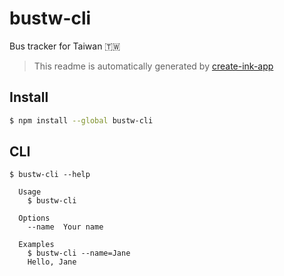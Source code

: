 # bustw-cli

Bus tracker for Taiwan 🇹🇼

> This readme is automatically generated by [create-ink-app](https://github.com/vadimdemedes/create-ink-app)


## Install

```bash
$ npm install --global bustw-cli
```


## CLI

```
$ bustw-cli --help

  Usage
    $ bustw-cli

  Options
    --name  Your name

  Examples
    $ bustw-cli --name=Jane
    Hello, Jane
```
